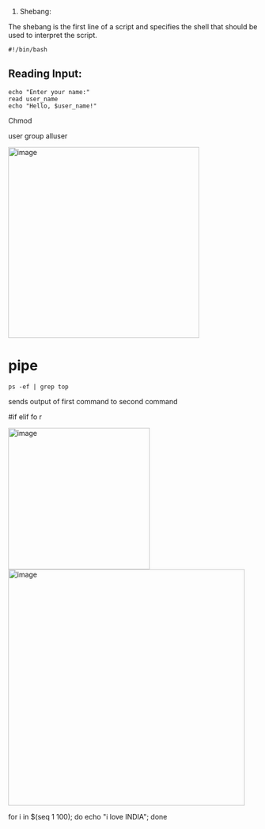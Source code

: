 
1. Shebang:

The shebang is the first line of a script and specifies the shell that should be used to interpret the script.

```
#!/bin/bash
```
## Reading Input:

```
echo "Enter your name:"
read user_name
echo "Hello, $user_name!"
```


Chmod

user group alluser

<img width="386" alt="image" src="https://github.com/pythonkid2/DevOps-Practice/assets/100591950/396b5384-b1f9-422c-b59f-19bf7eddad62">

# pipe
```
ps -ef | grep top 
```
sends output of first command to second command

#if elif fo r

<img width="286" alt="image" src="https://github.com/pythonkid2/DevOps-Practice/assets/100591950/34f9c7f1-7952-461b-9933-4b161d13af67">

<img width="478" alt="image" src="https://github.com/pythonkid2/DevOps-Practice/assets/100591950/3b84deef-ee4c-4760-a3c9-fabecf09a0e8">

for i in $(seq 1 100); do
        echo "i love INDIA"; done


